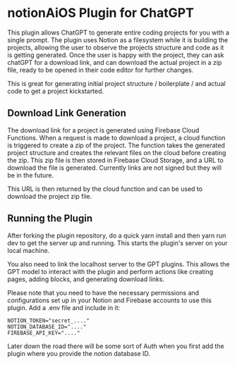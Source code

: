 # notionAiOS Plugin for ChatGPT

This plugin allows ChatGPT to generate entire coding projects for you with a single prompt. The plugin uses Notion as a filesystem while it is building the projects, allowing the user to observe the projects structure and code as it is getting generated. Once the user is happy with the project, they can ask chatGPT for a download link, and can download the actual project in a zip file, ready to be opened in their code editor for further changes.

This is great for generating initial project structure / boilerplate / and actual code to get a project kickstarted. 

## Download Link Generation

The download link for a project is generated using Firebase Cloud Functions. When a request is made to download a project, a cloud function is triggered to create a zip of the project. The function takes the generated project structure and creates the relevant files on the cloud before creating the zip. This zip file is then stored in Firebase Cloud Storage, and a URL to download the file is generated. Currently links are not signed but they will be in the future. 

This URL is then returned by the cloud function and can be used to download the project zip file.

## Running the Plugin

After forking the plugin repository, do a quick yarn install and then yarn run dev to get the server up and running. This starts the plugin's server on your local machine.

You also need to link the localhost server to the GPT plugins. This allows the GPT model to interact with the plugin and perform actions like creating pages, adding blocks, and generating download links.

Please note that you need to have the necessary permissions and configurations set up in your Notion and Firebase accounts to use this plugin. Add a .env file and include in it: 

```
NOTION_TOKEN="secret_...."
NOTION_DATABASE_ID="...." 
FIREBASE_API_KEY="...."
```

Later down the road there will be some sort of Auth when you first add the plugin where you provide the notion database ID. 
